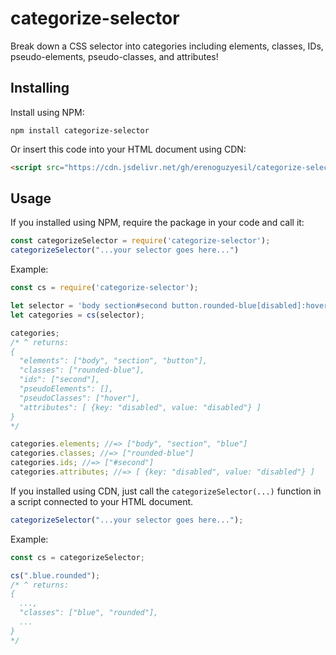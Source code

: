 # categorize-selector

Break down a CSS selector into categories including elements, classes, IDs, pseudo-elements, pseudo-classes, and attributes!

## Installing

Install using NPM:
```
npm install categorize-selector
```

Or insert this code into your HTML document using CDN:
```html
<script src="https://cdn.jsdelivr.net/gh/erenoguzyesil/categorize-selector@master/index-cdn.min.js"></script>
```

## Usage

If you installed using NPM, require the package in your code and call it:

```js
const categorizeSelector = require('categorize-selector');
categorizeSelector("...your selector goes here...")
```

Example:

```js
const cs = require('categorize-selector');

let selector = 'body section#second button.rounded-blue[disabled]:hover';
let categories = cs(selector);

categories;
/* ^ returns:
{
  "elements": ["body", "section", "button"],
  "classes": ["rounded-blue"],
  "ids": ["second"],
  "pseudoElements": [],
  "pseudoClasses": ["hover"],
  "attributes": [ {key: "disabled", value: "disabled"} ]
}
*/

categories.elements; //=> ["body", "section", "blue"]
categories.classes; //=> ["rounded-blue"]
categories.ids; //=> ["#second"]
categories.attributes; //=> [ {key: "disabled", value: "disabled"} ]
```

If you installed using CDN, just call the `categorizeSelector(...)` function in a script connected to your HTML document.

```js
categorizeSelector("...your selector goes here...");
```

Example:

```js
const cs = categorizeSelector;

cs(".blue.rounded");
/* ^ returns:
{
  ...,
  "classes": ["blue", "rounded"],
  ...
}
*/

```
